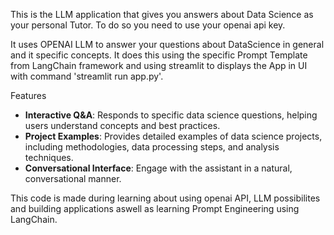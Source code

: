 This is the LLM application that gives you  answers about Data Science as your personal Tutor.
To do so you need to use your openai api key. 

It uses OPENAI LLM to answer your questions about DataScience in general and it specific concepts.
It does this using the specific Prompt Template from LangChain framework and using streamlit to displays the App in UI with command 'streamlit run app.py'.

Features

- **Interactive Q&A**: Responds to specific data science questions, helping users understand concepts and best practices.
- **Project Examples**: Provides detailed examples of data science projects, including methodologies, data processing steps, and analysis techniques.
- **Conversational Interface**: Engage with the assistant in a natural, conversational manner.


This code is made during learning about using openai API, LLM possibilites and building applications aswell as learning Prompt Engineering using LangChain. 
